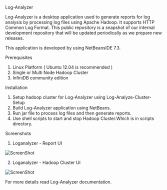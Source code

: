 Log-Analyzer

Log-Analyzer  is a desktop application used to generate reports for log analysis by processing log files using Apache Hadoop. It supports HTTP Common Log Format.
This public repository is a snapshot of our internal development repository that will be updated periodically as we prepare new releases. 

This application is developed by using NetBeansIDE 7.3. 

Prerequisites
1. Linux Platform ( Ubuntu 12.04 is recommended )
2. Single or Multi Node Hadoop Cluster
3. InfiniDB community edition

Installation 

1. Setup hadoop cluster for Log-Analyzer using Log-Analyze-Cluster-Setup
2. Build Log-Analyzer application using NetBeans.
3. Run jar file to process log files and then generate reports.
4. Use shell scripts to start and stop Hadoop Cluster.Which is in scripts directory.

Screenshots

 1. Loganalyzer - Report UI
 
  ![ScreenShot](https://raw.github.com/SPECUSA/loganalyzer/master/docs/loganalyzer.PNG)
 
 2. Loganalyzer - Hadoop Cluster UI

  ![ScreenShot](https://raw.github.com/SPECUSA/loganalyzer/master/docs/hadoopcluster.PNG)
  
  
For more details read Log-Analyzer documentation.
